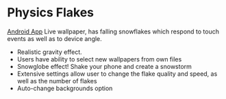 # Physics Flakes
<a href="https://play.google.com/store/apps/details?id=com.hamilton.joel.physicsflakes.free&hl=en">Android App</a>
Live wallpaper, has falling snowflakes which respond to touch events as well as to device angle. 
<ul>
	<li>Realistic gravity effect.
	<li>Users have ability to select new wallpapers from own files
	<li>Snowglobe effect! Shake your phone and create a snowstorm
	<li>Extensive settings allow user to change the flake quality and speed, as well as the number of flakes
	<li>Auto-change backgrounds option
</ul>